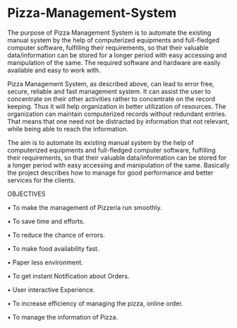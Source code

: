 # Pizza-Management-System

The purpose of Pizza Management System is to automate the existing manual system by the help of computerized equipments and full-fledged computer software, fulfilling their requirements, so that their valuable data/information can be stored for a longer period with easy accessing and manipulation of the same. The required software and hardware are easily available and easy to work with.

Pizza Management System, as described above, can lead to error free, secure, reliable and fast management system. It can assist the user to concentrate on their other activities rather to concentrate on the record keeping. Thus it will help organization in better utilization of resources. The organization can maintain computerized records without redundant entries. That means that one need not be distracted by information that not relevant, while being able to reach the information.

The aim is to automate its existing manual system by the help of computerized equipments and full-fledged computer software, fulfilling their requirements, so that their valuable data/information can be stored for a longer period with easy accessing and manipulation of the same. Basically the project describes how to manage for good performance and better services for the clients.


OBJECTIVES

•	To make the management of Pizzeria run smoothly.

•	To save time and efforts.

•	To reduce the chance of errors.

•	To make food availability fast.

•	Paper less environment.

•	To get instant Notification about Orders.

•	User interactive Experience.

•	To increase efficiency of managing the pizza, online order.

•	To manage the information of Pizza.
